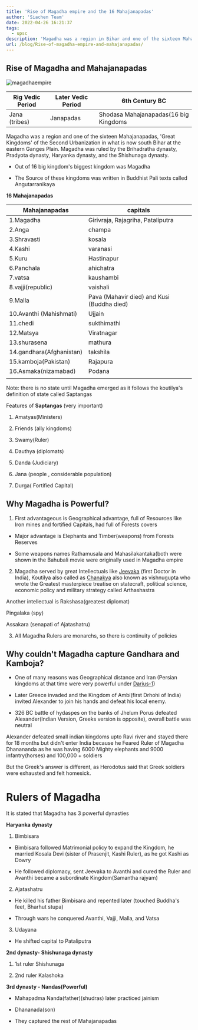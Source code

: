 ```yaml
---
title: 'Rise of Magadha empire and the 16 Mahajanapadas'
author: 'Siachen Team'
date: 2022-04-26 16:21:37
tags:
  - upsc
description: 'Magadha was a region in Bihar and one of the sixteen Mahajanapadas, and also the most dominant kingdom'
url: /blog/Rise-of-magadha-empire-and-mahajanapadas/
---
```


## Rise of Magadha and Mahajanapadas

  ![magadhaempire](/images/econo/magadha.png)

  
| Rig Vedic Period | Later Vedic Period | 6th Century BC                       |
| ---------------- | ------------------ | ------------------------------------- |
| Jana (tribes)    | Janapadas          | Shodasa Mahajanapadas(16 big Kingdoms |



  

Magadha was a region and one of the sixteen Mahajanapadas, 'Great Kingdoms' of the Second Urbanization in what is now south Bihar at the eastern Ganges Plain. Magadha was ruled by the Brihadratha dynasty, Pradyota dynasty, Haryanka dynasty, and the Shishunaga dynasty.

  
  

-   Out of 16 big kingdom's biggest kingdom was Magadha
    
-   The Source of these kingdoms was written in Buddhist Pali texts called Angutarranikaya
    

  
  
  

**16 Mahajanapadas**

  
  
  




| Mahajanapadas            | capitals                                   |
| ------------------------ | ------------------------------------------ |
| 1.Magadha                | Girivraja, Rajagriha, Pataliputra          |
| 2.Anga                   | champa                                     |
| 3.Shravasti              | kosala                                     |
| 4.Kashi                  | varanasi                                   |
| 5.Kuru                   | Hastinapur                                 |
| 6.Panchala               | ahichatra                                  |
| 7.vatsa                  | kaushambi                                  |
| 8.vajji(republic)        | vaishali                                   |
| 9.Malla                  | Pava (Mahavir died) and Kusi (Buddha died) |
| 10.Avanthi (Mahishmati)  | Ujjain                                     |
| 11.chedi                 | sukthimathi                                |
| 12.Matsya                | Viratnagar                                 |
| 13.shurasena             | mathura                                    |
| 14.gandhara(Afghanistan) | takshila                                   |
| 15.kamboja(Pakistan)     | Rajapura                                   |
| 16.Asmaka(nizamabad)     | Podana                                     |
|                          |
  
  
  

Note: there is no state until Magadha emerged as it follows the koutilya's definition of state called Saptangas

  
  

Features of **Saptangas** (very important)

  

1.  Amatyas(Ministers)
    
2.  Friends (ally kingdoms)
    
3.  Swamy(Ruler)
    
4.  Dauthya (diplomats)
    
5.  Danda (Judiciary)
    
6.  Jana (people , considerable population)
    
7.  Durga( Fortified Capital)
    

  
  
  
  

## Why Magadha is Powerful?

1.  First advantageous is Geographical advantage, full of Resources like Iron mines and fortified Capitals, had full of Forests covers
    

-   Major advantage is Elephants and Timber(weapons) from Forests Reserves
    
-   Some weapons names Rathamusala and Mahasilakantaka(both were shown in the Bahubali movie were originally used in Magadha empire
    

  

2.  Magadha served by great Intellectuals like [Jeevaka](https://en.wikipedia.org/wiki/J%C4%ABvaka) (first Doctor in India), Koutilya also called as [Chanakya](https://en.wikipedia.org/wiki/Chanakya) also known as vishnugupta who wrote the Greatest masterpiece treatise on statecraft, political science, economic policy and military strategy called Arthashastra
    

Another intellectual is Rakshasa(greatest diplomat)

Pingalaka (spy)

Assakara (senapati of Ajatashatru)

3.  All Magadha Rulers are monarchs, so there is continuity of policies
    

  
  
  

## Why couldn't Magadha capture Gandhara and Kamboja?

  

-   One of many reasons was Geographical distance and Iran (Persian kingdoms at that time were very powerful under [Darius-1](https://en.wikipedia.org/wiki/Darius_the_Great))
    
-   Later Greece invaded and the Kingdom of Ambi(first Drhohi of India) invited Alexander to join his hands and defeat his local enemy.
    
-   326 BC battle of hydaspes on the banks of Jhelum Porus defeated Alexander(Indian Version, Greeks version is opposite), overall battle was neutral
    

  

Alexander defeated small indian kingdoms upto Ravi river and stayed there for 18 months but didn't enter India because he Feared Ruler of Magadha Dhanananda as he was having 6000 Mighty elephants and 9000 infantry(horses) and 100,000 + soldiers

  
  

But the Greek's answer is different, as Herodotus said that Greek soldiers were exhausted and felt homesick.

  
  
  

# Rulers of Magadha

It is stated that Magadha has 3 powerful dynasties

  

**Haryanka dynasty**

  

1.  Bimbisara
    

-   Bimbisara followed Matrimonial policy to expand the Kingdom, he married Kosala Devi (sister of Prasenjit, Kashi Ruler), as he got Kashi as Dowry
    
-   He followed diplomacy, sent Jeevaka to Avanthi and cured the Ruler and Avanthi became a subordinate Kingdom(Samantha rajyam)
    

  

2.  Ajatashatru
    

-   He killed his father Bimbisara and repented later (touched Buddha's feet, Bharhut stupa)
    
-   Through wars he conquered Avanthi, Vajji, Malla, and Vatsa
    

  
  

3.  Udayana
    

-   He shifted capital to Pataliputra
    

  
  

**2nd dynasty- Shishunaga dynasty**

  

1.  1st ruler Shishunaga
    
2.  2nd ruler Kalashoka
    

  
  

**3rd dynasty - Nandas(Powerful)**

-   Mahapadma Nanda(father)(shudras) later practiced jainism
    
-   Dhananada(son)
    
-   They captured the rest of Mahajanapadas